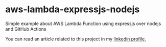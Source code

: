 # aws-lambda-expressjs-nodejs

Simple example about AWS Lambda Function using expressjs over nodejs and GitHub Actions

You can read an article related to this project in my [linkedin profile.](https://www.linkedin.com/pulse/nodejs-express-aws-lambda-functions-max-aurelio-mart%25C3%25ADnez-cartagena/)
